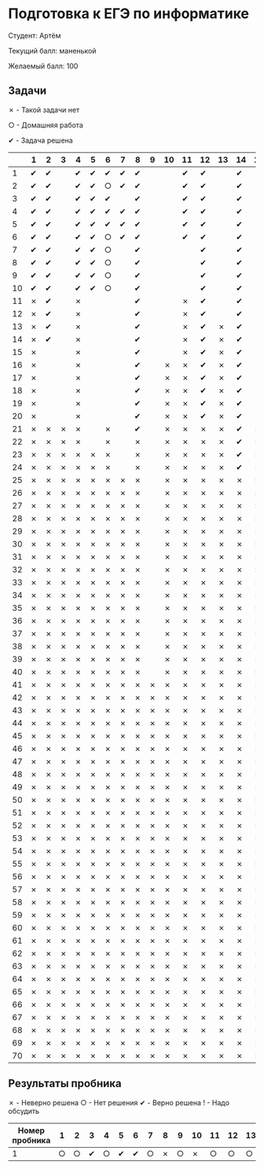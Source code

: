 # Подготовка к ЕГЭ по информатике

Студент: Артём

Текущий балл: маненькой

Желаемый балл: 100

## Задачи

✗ - Такой задачи нет

○ - Домашняя работа

✔ - Задача решена


|    | 1 | 2 | 3 | 4 | 5 | 6 | 7 | 8 | 9 | 10 | 11 | 12 | 13 | 14 | 15 | 16 | 17 | 18 | 19 | 20 | 21 | 22 | 23 | 24 | 25 | 26 | 27 |
|----|---|---|---|---|---|---|---|---|---|----|----|----|----|----|----|----|----|----|----|----|----|----|----|----|----|----|----|
| 1  | ✔ | ✔ |   | ✔ | ✔ | ✔ | ✔ | ✔ |   |    | ✔  | ✔  |    | ✔  |    |    |    |    |    |    |    |    |    |    |    |    |    |
| 2  | ✔ | ✔ |   | ✔ | ✔ | ○ | ✔ | ✔ |   |    | ✔  | ✔  |    | ✔  |    |    |    |    |    |    |    |    |    |    |    |    |    |
| 3  | ✔ | ✔ |   | ✔ | ✔ | ✔ |   | ✔ |   |    | ✔  | ✔  |    | ✔  |    |    |    |    |    |    |    |    |    |    |    |    |    |
| 4  | ✔ | ✔ |   | ✔ | ✔ | ✔ | ✔ | ✔ |   |    | ✔  | ✔  |    | ✔  |    |    |    |    |    |    |    |    |    |    |    |    |    |
| 5  | ✔ | ✔ |   | ✔ | ✔ | ✔ | ✔ | ✔ |   |    | ✔  | ✔  |    | ✔  |    |    |    |    |    |    |    |    |    |    |    |    |    |
| 6  | ✔ | ✔ |   | ✔ | ✔ | ○ | ✔ | ✔ |   |    | ✔  | ✔  |    | ✔  |    |    |    |    |    |    |    |    |    |    |    |    |    |
| 7  | ✔ | ✔ |   | ✔ | ✔ | ○ |   | ✔ |   |    |    | ✔  |    | ✔  |    |    |    |    |    |    |    |    |    |    |    |    |    |
| 8  | ✔ | ✔ |   | ✔ | ✔ | ○ |   | ✔ |   |    |    | ✔  |    | ✔  |    |    |    |    |    |    |    |    |    |    |    |    |    |
| 9  | ✔ | ✔ |   | ✔ | ✔ | ○ |   | ✔ |   |    |    | ✔  |    | ✔  |    |    |    |    |    |    |    |    |    |    |    |    |    |
| 10 | ✔ | ✔ |   | ✔ | ✔ | ○ |   | ✔ |   |    |    | ✔  |    | ✔  |    |    |    |    |    |    |    |    |    |    |    |    |    |
| 11 | ✗ | ✔ |   | ✗ |   |   |   | ✔ |   |    | ✗  | ✔  |    | ✔  |    |    |    |    |    |    |    |    |    |    |    |    |    |
| 12 | ✗ | ✔ |   | ✗ |   |   |   | ✔ |   |    | ✗  | ✔  |    | ✔  |    |    |    |    |    |    |    |    |    |    |    |    |    |
| 13 | ✗ | ✔ |   | ✗ |   |   |   | ✔ |   |    | ✗  | ✔  | ✗  | ✔  |    |    |    |    |    |    |    |    |    |    |    |    |    |
| 14 | ✗ | ✔ |   | ✗ |   |   |   | ✔ |   |    | ✗  | ✔  | ✗  | ✔  |    |    |    |    |    |    |    |    |    |    |    |    |    |
| 15 | ✗ |   |   | ✗ |   |   |   | ✔ |   |    | ✗  | ✔  | ✗  | ✔  |    |    |    |    |    |    |    |    |    |    |    |    |    |
| 16 | ✗ |   |   | ✗ |   |   |   | ✔ |   | ✗  | ✗  | ✔  | ✗  | ✔  |    |    |    |    |    |    |    | ✗  |    |    |    |    |    |
| 17 | ✗ |   |   | ✗ |   |   |   | ✔ |   | ✗  | ✗  | ✔  | ✗  | ✔  |    |    |    |    | ✗  | ✗  | ✗  | ✗  |    |    |    |    |    |
| 18 | ✗ |   |   | ✗ |   |   |   | ✔ |   | ✗  | ✗  | ✔  | ✗  | ✔  |    |    |    |    | ✗  | ✗  | ✗  | ✗  |    |    |    |    |    |
| 19 | ✗ |   |   | ✗ |   |   |   | ✔ |   | ✗  | ✗  | ✔  | ✗  | ✔  |    |    |    |    | ✗  | ✗  | ✗  | ✗  |    |    |    |    |    |
| 20 | ✗ |   |   | ✗ |   |   |   | ✔ |   | ✗  | ✗  | ✔  | ✗  | ✔  |    |    |    |    | ✗  | ✗  | ✗  | ✗  |    |    |    |    |    |
| 21 | ✗ | ✗ | ✗ | ✗ |   | ✗ |   | ✔ |   | ✗  | ✗  | ✗  | ✗  | ✔  | ✗  |    | ✗  |    | ✗  | ✗  | ✗  | ✗  |    |    |    |    |    |
| 22 | ✗ | ✗ | ✗ | ✗ |   | ✗ |   | ✗ |   | ✗  | ✗  | ✗  | ✗  | ✔  | ✗  |    | ✗  |    | ✗  | ✗  | ✗  | ✗  |    |    |    |    |    |
| 23 | ✗ | ✗ | ✗ | ✗ | ✗ | ✗ |   | ✗ |   | ✗  | ✗  | ✗  | ✗  | ✔  | ✗  |    | ✗  |    | ✗  | ✗  | ✗  | ✗  |    |    |    |    |    |
| 24 | ✗ | ✗ | ✗ | ✗ | ✗ | ✗ |   | ✗ |   | ✗  | ✗  | ✗  | ✗  | ✔  | ✗  |    | ✗  |    | ✗  | ✗  | ✗  | ✗  |    |    |    |    |    |
| 25 | ✗ | ✗ | ✗ | ✗ | ✗ | ✗ | ✗ | ✗ |   | ✗  | ✗  | ✗  | ✗  | ✗  | ✗  |    | ✗  |    | ✗  | ✗  | ✗  | ✗  |    |    |    |    |    |
| 26 | ✗ | ✗ | ✗ | ✗ | ✗ | ✗ | ✗ | ✗ |   | ✗  | ✗  | ✗  | ✗  | ✗  | ✗  |    | ✗  |    | ✗  | ✗  | ✗  | ✗  | ✗  |    |    | ✗  |    |
| 27 | ✗ | ✗ | ✗ | ✗ | ✗ | ✗ | ✗ | ✗ |   | ✗  | ✗  | ✗  | ✗  | ✗  | ✗  |    | ✗  |    | ✗  | ✗  | ✗  | ✗  | ✗  |    |    | ✗  |    |
| 28 | ✗ | ✗ | ✗ | ✗ | ✗ | ✗ | ✗ | ✗ |   | ✗  | ✗  | ✗  | ✗  | ✗  | ✗  |    | ✗  |    | ✗  | ✗  | ✗  | ✗  | ✗  |    |    | ✗  |    |
| 29 | ✗ | ✗ | ✗ | ✗ | ✗ | ✗ | ✗ | ✗ |   | ✗  | ✗  | ✗  | ✗  | ✗  | ✗  |    | ✗  | ✗  | ✗  | ✗  | ✗  | ✗  | ✗  |    |    | ✗  |    |
| 30 | ✗ | ✗ | ✗ | ✗ | ✗ | ✗ | ✗ | ✗ |   | ✗  | ✗  | ✗  | ✗  | ✗  | ✗  |    | ✗  | ✗  | ✗  | ✗  | ✗  | ✗  | ✗  |    |    | ✗  |    |
| 31 | ✗ | ✗ | ✗ | ✗ | ✗ | ✗ | ✗ | ✗ |   | ✗  | ✗  | ✗  | ✗  | ✗  | ✗  | ✗  | ✗  | ✗  | ✗  | ✗  | ✗  | ✗  | ✗  |    | ✗  | ✗  |    |
| 32 | ✗ | ✗ | ✗ | ✗ | ✗ | ✗ | ✗ | ✗ |   | ✗  | ✗  | ✗  | ✗  | ✗  | ✗  | ✗  | ✗  | ✗  | ✗  | ✗  | ✗  | ✗  | ✗  |    | ✗  | ✗  |    |
| 33 | ✗ | ✗ | ✗ | ✗ | ✗ | ✗ | ✗ | ✗ |   | ✗  | ✗  | ✗  | ✗  | ✗  | ✗  | ✗  | ✗  | ✗  | ✗  | ✗  | ✗  | ✗  | ✗  |    | ✗  | ✗  |    |
| 34 | ✗ | ✗ | ✗ | ✗ | ✗ | ✗ | ✗ | ✗ |   | ✗  | ✗  | ✗  | ✗  | ✗  | ✗  | ✗  | ✗  | ✗  | ✗  | ✗  | ✗  | ✗  | ✗  |    | ✗  | ✗  |    |
| 35 | ✗ | ✗ | ✗ | ✗ | ✗ | ✗ | ✗ | ✗ |   | ✗  | ✗  | ✗  | ✗  | ✗  | ✗  | ✗  | ✗  | ✗  | ✗  | ✗  | ✗  | ✗  | ✗  |    | ✗  | ✗  |    |
| 36 | ✗ | ✗ | ✗ | ✗ | ✗ | ✗ | ✗ | ✗ |   | ✗  | ✗  | ✗  | ✗  | ✗  | ✗  | ✗  | ✗  | ✗  | ✗  | ✗  | ✗  | ✗  | ✗  |    | ✗  | ✗  |    |
| 37 | ✗ | ✗ | ✗ | ✗ | ✗ | ✗ | ✗ | ✗ |   | ✗  | ✗  | ✗  | ✗  | ✗  | ✗  | ✗  | ✗  | ✗  | ✗  | ✗  | ✗  | ✗  | ✗  |    | ✗  | ✗  |    |
| 38 | ✗ | ✗ | ✗ | ✗ | ✗ | ✗ | ✗ | ✗ |   | ✗  | ✗  | ✗  | ✗  | ✗  | ✗  | ✗  | ✗  | ✗  | ✗  | ✗  | ✗  | ✗  | ✗  |    | ✗  | ✗  |    |
| 39 | ✗ | ✗ | ✗ | ✗ | ✗ | ✗ | ✗ | ✗ |   | ✗  | ✗  | ✗  | ✗  | ✗  | ✗  | ✗  | ✗  | ✗  | ✗  | ✗  | ✗  | ✗  | ✗  |    | ✗  | ✗  |    |
| 40 | ✗ | ✗ | ✗ | ✗ | ✗ | ✗ | ✗ | ✗ |   | ✗  | ✗  | ✗  | ✗  | ✗  | ✗  | ✗  | ✗  | ✗  | ✗  | ✗  | ✗  | ✗  | ✗  |    | ✗  | ✗  |    |
| 41 | ✗ | ✗ | ✗ | ✗ | ✗ | ✗ | ✗ | ✗ | ✗ | ✗  | ✗  | ✗  | ✗  | ✗  | ✗  | ✗  | ✗  | ✗  | ✗  | ✗  | ✗  | ✗  | ✗  |    | ✗  | ✗  |    |
| 42 | ✗ | ✗ | ✗ | ✗ | ✗ | ✗ | ✗ | ✗ | ✗ | ✗  | ✗  | ✗  | ✗  | ✗  | ✗  | ✗  | ✗  | ✗  | ✗  | ✗  | ✗  | ✗  | ✗  |    | ✗  | ✗  |    |
| 43 | ✗ | ✗ | ✗ | ✗ | ✗ | ✗ | ✗ | ✗ | ✗ | ✗  | ✗  | ✗  | ✗  | ✗  | ✗  | ✗  | ✗  | ✗  | ✗  | ✗  | ✗  | ✗  | ✗  |    | ✗  | ✗  |    |
| 44 | ✗ | ✗ | ✗ | ✗ | ✗ | ✗ | ✗ | ✗ | ✗ | ✗  | ✗  | ✗  | ✗  | ✗  | ✗  | ✗  | ✗  | ✗  | ✗  | ✗  | ✗  | ✗  | ✗  |    | ✗  | ✗  |    |
| 45 | ✗ | ✗ | ✗ | ✗ | ✗ | ✗ | ✗ | ✗ | ✗ | ✗  | ✗  | ✗  | ✗  | ✗  | ✗  | ✗  | ✗  | ✗  | ✗  | ✗  | ✗  | ✗  | ✗  |    | ✗  | ✗  |    |
| 46 | ✗ | ✗ | ✗ | ✗ | ✗ | ✗ | ✗ | ✗ | ✗ | ✗  | ✗  | ✗  | ✗  | ✗  | ✗  | ✗  | ✗  | ✗  | ✗  | ✗  | ✗  | ✗  | ✗  |    | ✗  | ✗  |    |
| 47 | ✗ | ✗ | ✗ | ✗ | ✗ | ✗ | ✗ | ✗ | ✗ | ✗  | ✗  | ✗  | ✗  | ✗  | ✗  | ✗  | ✗  | ✗  | ✗  | ✗  | ✗  | ✗  | ✗  |    | ✗  | ✗  |    |
| 48 | ✗ | ✗ | ✗ | ✗ | ✗ | ✗ | ✗ | ✗ | ✗ | ✗  | ✗  | ✗  | ✗  | ✗  | ✗  | ✗  | ✗  | ✗  | ✗  | ✗  | ✗  | ✗  | ✗  | ✗  | ✗  | ✗  |    |
| 49 | ✗ | ✗ | ✗ | ✗ | ✗ | ✗ | ✗ | ✗ | ✗ | ✗  | ✗  | ✗  | ✗  | ✗  | ✗  | ✗  | ✗  | ✗  | ✗  | ✗  | ✗  | ✗  | ✗  | ✗  | ✗  | ✗  |    |
| 50 | ✗ | ✗ | ✗ | ✗ | ✗ | ✗ | ✗ | ✗ | ✗ | ✗  | ✗  | ✗  | ✗  | ✗  | ✗  | ✗  | ✗  | ✗  | ✗  | ✗  | ✗  | ✗  | ✗  | ✗  | ✗  | ✗  |    |
| 51 | ✗ | ✗ | ✗ | ✗ | ✗ | ✗ | ✗ | ✗ | ✗ | ✗  | ✗  | ✗  | ✗  | ✗  | ✗  | ✗  | ✗  | ✗  | ✗  | ✗  | ✗  | ✗  | ✗  | ✗  | ✗  | ✗  |    |
| 52 | ✗ | ✗ | ✗ | ✗ | ✗ | ✗ | ✗ | ✗ | ✗ | ✗  | ✗  | ✗  | ✗  | ✗  | ✗  | ✗  | ✗  | ✗  | ✗  | ✗  | ✗  | ✗  | ✗  | ✗  | ✗  | ✗  |    |
| 53 | ✗ | ✗ | ✗ | ✗ | ✗ | ✗ | ✗ | ✗ | ✗ | ✗  | ✗  | ✗  | ✗  | ✗  | ✗  | ✗  | ✗  | ✗  | ✗  | ✗  | ✗  | ✗  | ✗  | ✗  | ✗  | ✗  |    |
| 54 | ✗ | ✗ | ✗ | ✗ | ✗ | ✗ | ✗ | ✗ | ✗ | ✗  | ✗  | ✗  | ✗  | ✗  | ✗  | ✗  | ✗  | ✗  | ✗  | ✗  | ✗  | ✗  | ✗  | ✗  | ✗  | ✗  |    |
| 55 | ✗ | ✗ | ✗ | ✗ | ✗ | ✗ | ✗ | ✗ | ✗ | ✗  | ✗  | ✗  | ✗  | ✗  | ✗  | ✗  | ✗  | ✗  | ✗  | ✗  | ✗  | ✗  | ✗  | ✗  | ✗  | ✗  |    |
| 56 | ✗ | ✗ | ✗ | ✗ | ✗ | ✗ | ✗ | ✗ | ✗ | ✗  | ✗  | ✗  | ✗  | ✗  | ✗  | ✗  | ✗  | ✗  | ✗  | ✗  | ✗  | ✗  | ✗  | ✗  | ✗  | ✗  |    |
| 57 | ✗ | ✗ | ✗ | ✗ | ✗ | ✗ | ✗ | ✗ | ✗ | ✗  | ✗  | ✗  | ✗  | ✗  | ✗  | ✗  | ✗  | ✗  | ✗  | ✗  | ✗  | ✗  | ✗  | ✗  | ✗  | ✗  |    |
| 58 | ✗ | ✗ | ✗ | ✗ | ✗ | ✗ | ✗ | ✗ | ✗ | ✗  | ✗  | ✗  | ✗  | ✗  | ✗  | ✗  | ✗  | ✗  | ✗  | ✗  | ✗  | ✗  | ✗  | ✗  | ✗  | ✗  |    |
| 59 | ✗ | ✗ | ✗ | ✗ | ✗ | ✗ | ✗ | ✗ | ✗ | ✗  | ✗  | ✗  | ✗  | ✗  | ✗  | ✗  | ✗  | ✗  | ✗  | ✗  | ✗  | ✗  | ✗  | ✗  | ✗  | ✗  |    |
| 60 | ✗ | ✗ | ✗ | ✗ | ✗ | ✗ | ✗ | ✗ | ✗ | ✗  | ✗  | ✗  | ✗  | ✗  | ✗  | ✗  | ✗  | ✗  | ✗  | ✗  | ✗  | ✗  | ✗  | ✗  | ✗  | ✗  |    |
| 61 | ✗ | ✗ | ✗ | ✗ | ✗ | ✗ | ✗ | ✗ | ✗ | ✗  | ✗  | ✗  | ✗  | ✗  | ✗  | ✗  | ✗  | ✗  | ✗  | ✗  | ✗  | ✗  | ✗  | ✗  | ✗  | ✗  |    |
| 62 | ✗ | ✗ | ✗ | ✗ | ✗ | ✗ | ✗ | ✗ | ✗ | ✗  | ✗  | ✗  | ✗  | ✗  | ✗  | ✗  | ✗  | ✗  | ✗  | ✗  | ✗  | ✗  | ✗  | ✗  | ✗  | ✗  |    |
| 63 | ✗ | ✗ | ✗ | ✗ | ✗ | ✗ | ✗ | ✗ | ✗ | ✗  | ✗  | ✗  | ✗  | ✗  | ✗  | ✗  | ✗  | ✗  | ✗  | ✗  | ✗  | ✗  | ✗  | ✗  | ✗  | ✗  |    |
| 64 | ✗ | ✗ | ✗ | ✗ | ✗ | ✗ | ✗ | ✗ | ✗ | ✗  | ✗  | ✗  | ✗  | ✗  | ✗  | ✗  | ✗  | ✗  | ✗  | ✗  | ✗  | ✗  | ✗  | ✗  | ✗  | ✗  |    |
| 65 | ✗ | ✗ | ✗ | ✗ | ✗ | ✗ | ✗ | ✗ | ✗ | ✗  | ✗  | ✗  | ✗  | ✗  | ✗  | ✗  | ✗  | ✗  | ✗  | ✗  | ✗  | ✗  | ✗  | ✗  | ✗  | ✗  |    |
| 66 | ✗ | ✗ | ✗ | ✗ | ✗ | ✗ | ✗ | ✗ | ✗ | ✗  | ✗  | ✗  | ✗  | ✗  | ✗  | ✗  | ✗  | ✗  | ✗  | ✗  | ✗  | ✗  | ✗  | ✗  | ✗  | ✗  |    |
| 67 | ✗ | ✗ | ✗ | ✗ | ✗ | ✗ | ✗ | ✗ | ✗ | ✗  | ✗  | ✗  | ✗  | ✗  | ✗  | ✗  | ✗  | ✗  | ✗  | ✗  | ✗  | ✗  | ✗  | ✗  | ✗  | ✗  |    |
| 68 | ✗ | ✗ | ✗ | ✗ | ✗ | ✗ | ✗ | ✗ | ✗ | ✗  | ✗  | ✗  | ✗  | ✗  | ✗  | ✗  | ✗  | ✗  | ✗  | ✗  | ✗  | ✗  | ✗  | ✗  | ✗  | ✗  |    |
| 69 | ✗ | ✗ | ✗ | ✗ | ✗ | ✗ | ✗ | ✗ | ✗ | ✗  | ✗  | ✗  | ✗  | ✗  | ✗  | ✗  | ✗  | ✗  | ✗  | ✗  | ✗  | ✗  | ✗  | ✗  | ✗  | ✗  |    |
| 70 | ✗ | ✗ | ✗ | ✗ | ✗ | ✗ | ✗ | ✗ | ✗ | ✗  | ✗  | ✗  | ✗  | ✗  | ✗  | ✗  | ✗  | ✗  | ✗  | ✗  | ✗  | ✗  | ✗  | ✗  | ✗  | ✗  |    |

## Результаты пробника

✗ - Неверно решена
○ - Нет решения
✔︎ - Верно решена
! - Надо обсудить

| Номер пробника | 1   | 2   | 3   | 4   | 5   | 6   | 7   | 8   | 9   | 10 | 11  | 12  | 13  | 14  | 15  | 16  | 17  | 18  | 19  | 20  | 21  | 22  | 23  | 24  | 25  | 26  | 27  |
| -------------- | --- | --- | --- | --- | --- | --- | --- | --- | --- | -- | --- | --- | --- | --- | --- | --- | --- | --- | --- | --- | --- | --- | --- | --- | --- | --- | --- |
| 1              | ○   | ○   | ✔︎  | ○   | ✔︎  | ✔︎  | ○   | ✗   | ○   | ✗  | ○   | ○   | ○   | ○   | ○   | ○   | ○   | ○   | ○   | ○   | ○   | ○   | ○   | ○   | ○   | ○   | ○   |



